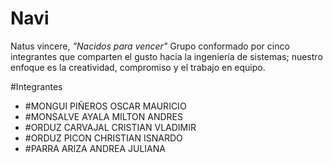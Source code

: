 # Navi
Natus vincere, *"Nacidos para vencer"*
Grupo conformado por cinco integrantes que comparten el gusto hacia la ingeniería de sistemas; nuestro enfoque es la creatividad, compromiso y el trabajo en equipo. 

#Integrantes
- #MONGUI PIÑEROS OSCAR MAURICIO
- #MONSALVE AYALA MILTON ANDRES
- #ORDUZ CARVAJAL CRISTIAN VLADIMIR
- #ORDUZ PICON CHRISTIAN ISNARDO
- #PARRA ARIZA ANDREA JULIANA
